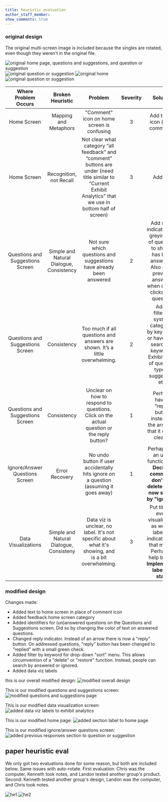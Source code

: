 ```yaml
---
title: heuristic evaluation
author_staff_member: 
show_comments: true
---
```


### original design
The original multi-screen image is included because the singles are rotated, even though they weren't in the original file. 

![original home page, questions and suggestions, and question or suggestion](/museum-experience/images/prototyping/pp-comm-flow-keyboard.jpg) 
![original question or suggestion](/museum-experience/images/prototyping/answer-question-original.JPG)
![original home](/museum-experience/images/prototyping/original-home.JPG)
![original question or suggestion](/museum-experience/images/prototyping/original-comment.JPG)



|       Where  Problem  Occurs      |             Broken  Heuristic             |                                                                               Problem                                                                               | Severity |                                                                    Solution                                                                    |
|:---------------------------------:|:-----------------------------------------:|:-------------------------------------------------------------------------------------------------------------------------------------------------------------------:|:--------:|:----------------------------------------------------------------------------------------------------------------------------------------------:|
|            Home Screen            |           Mapping and Metaphors           |                                                             "Comment" icon  on home screen is confusing                                                             |     3    |                                                       Add text to icon (call it comments)                                                      |
|            Home Screen            |          Recognition, not Recall          | Not clear what category “all feedback” and  “comment” buttons are under  (need title similar to  “Current Exhibit Analytics”  that we use in bottom half of screen) |     3    |                                                                    Add title                                                                   |
| Questions and  Suggestions Screen | Simple and  Natural Dialogue, Consistency |                                                 Not sure which questions and  suggestions have already been answered                                                |     2    | Add some indicator (like greying out of question) to show it has been answered. Also show previous answers, when curator clicks on a question. |
| Questions and  Suggestions Screen |          Consistency                      | Too much if all questions and answers are shown. It’s a little overwhelming.                                                                                        |     2    | Add a filtering system: categorize by keywords, or have them search for keywords. Exhibit, type of question, type of suggestion, etc.          |                                                       |
| Questions and  Suggestions Screen |          Consistency                      | Unclear on how to respond to questions. Click on the actual question or the reply button?                                                                           |     1    | Perhaps have a “reply” button instead of the arrow so that it can be clearer. | 
| Ignore/Answer Questions Screen | Error Recovery | No undo button if user accidentally hits ignore on a question (assuming it goes away) | 1| Perhaps add an undo functionality. **Decided comments don't get deleted. Can now search by "ignored"** |
| Data Visualizations | Simple and Natural Dialogue, Consisteny | Data viz is unclear, no label. It's not specific about what it's showing, and is a bit overwhelming. | 3| Put titles in every visualization as well as labels to indicate what that means. Perhaps a help button. **Implemented labels to start.** |


### modified design 

Changes made:
* Added text to home screen in place of comment icon
* Added feedback home screen category 
* Added identifiers for (un)answered questions on the Questions and  Suggestions screen. Did so by changing the color of text on answered questions. 
* Changed reply indicator. Instead of an arrow there is now a "reply" button. On addressed questions, "reply" button has been changed to "replied" with a small green check. 
* Added filter by keyword for drop-down "sort" menu. This allows circumvention of a "delete" or "restore" function. Instead, people can search by answered or ignored.
* Added data viz labels 

this is our overall modified design:
![modified overall design](/museum-experience/images/prototyping/edited-full-flow.jpg)
      

This is our modified questions and suggestions screen:
![modified questions and suggestions page](/museum-experience/images/prototyping/edited-comment-page.jpeg)

This is our modified data visualization screen:
![added data viz labels to exhibit analytics](/museum-experience/images/prototyping/edited-data-viz.jpeg)

This is our modified home page:
![added section label to home page](/museum-experience/images/prototyping/edited-home-page.jpeg)

This is our modified ignore/answer questions screen:
![added previous responses section to question or suggestion](/museum-experience/images/prototyping/edited-ignore-answer.jpeg)


## paper heuristic eval

We only got two evaluations done for some reason, but both are included below. Same issues with auto-rotate. 
First evaluation: Chris was the computer, Kenneth took notes, and Landon tested another group's product. 
Second: Kenneth tested another group's design, Landon was the computer, and Chris took notes.  

![he1](/museum-experience/images/prototyping/heuristic-1.JPG)
![he2](/museum-experience/images/prototyping/heuristic-2.JPG)
      

